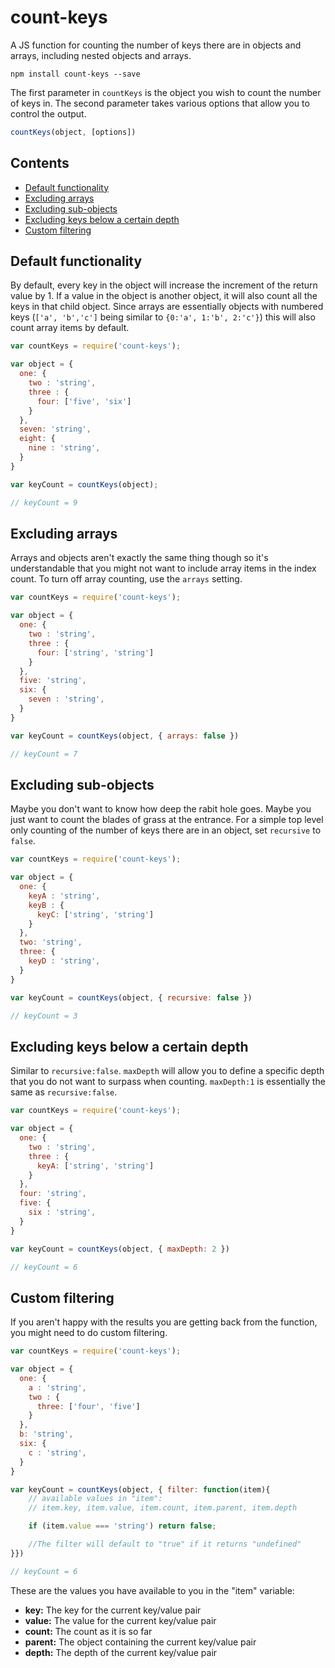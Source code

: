 # count-keys

A JS function for counting the number of keys there are in objects and arrays, including nested objects and arrays.

```````
npm install count-keys --save
```````

The first parameter in `countKeys` is the object you wish to count the number of keys in. The second parameter takes various options that allow you to control the output.

``````js
countKeys(object, [options])
``````

## Contents

 - [Default functionality](#default-functionality)
 - [Excluding arrays](#excluding-arrays)
 - [Excluding sub-objects](#excluding-sub-objects)
 - [Excluding keys below a certain depth](#excluding-keys-below-a-certain-depth)
 - [Custom filtering](#custom-filtering)

## Default functionality

By default, every key in the object will increase the increment of the return value by 1. If a value in the object is another object, it will also count all the keys in that child object. Since arrays are essentially objects with numbered keys (`['a', 'b','c']` being similar to `{0:'a', 1:'b', 2:'c'}`) this will also count array items by default.

```````js
var countKeys = require('count-keys');

var object = {
  one: {
    two : 'string',
    three : {
      four: ['five', 'six']
    }
  },
  seven: 'string',
  eight: {
    nine : 'string',
  }
}

var keyCount = countKeys(object);

// keyCount = 9
```````

## Excluding arrays

Arrays and objects aren't exactly the same thing though so it's understandable that you might not want to include array items in the index count. To turn off array counting, use the `arrays` setting.

```````js
var countKeys = require('count-keys');

var object = {
  one: {
    two : 'string',
    three : {
      four: ['string', 'string']
    }
  },
  five: 'string',
  six: {
    seven : 'string',
  }
}

var keyCount = countKeys(object, { arrays: false })

// keyCount = 7
```````

## Excluding sub-objects

Maybe you don't want to know how deep the rabit hole goes. Maybe you just want to count the blades of grass at the entrance. For a simple top level only counting of the number of keys there are in an object, set `recursive` to `false`.

```````js
var countKeys = require('count-keys');

var object = {
  one: {
    keyA : 'string',
    keyB : {
      keyC: ['string', 'string']
    }
  },
  two: 'string',
  three: {
    keyD : 'string',
  }
}

var keyCount = countKeys(object, { recursive: false })

// keyCount = 3
```````

## Excluding keys below a certain depth

Similar to `recursive:false`. `maxDepth` will allow you to define a specific depth that you do not want to surpass when counting. `maxDepth:1` is essentially the same as `recursive:false`.

```````js
var countKeys = require('count-keys');

var object = {
  one: {
    two : 'string',
    three : {
      keyA: ['string', 'string']
    }
  },
  four: 'string',
  five: {
    six : 'string',
  }
}

var keyCount = countKeys(object, { maxDepth: 2 })

// keyCount = 6
```````

## Custom filtering

If you aren't happy with the results you are getting back from the function, you might need to do custom filtering.

```````js
var countKeys = require('count-keys');

var object = {
  one: {
    a : 'string',
    two : {
      three: ['four', 'five']
    }
  },
  b: 'string',
  six: {
    c : 'string',
  }
}

var keyCount = countKeys(object, { filter: function(item){
    // available values in "item":
    // item.key, item.value, item.count, item.parent, item.depth

    if (item.value === 'string') return false;

    //The filter will default to "true" if it returns "undefined"
}})

// keyCount = 6
```````

These are the values you have available to you in the "item" variable:

- **key:** The key for the current key/value pair
- **value:** The value for the current key/value pair
- **count:** The count as it is so far
- **parent:** The object containing the current key/value pair
- **depth:** The depth of the current key/value pair


